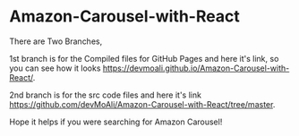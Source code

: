 # Amazon-Carousel-with-React

There are Two Branches,

1st branch is for the Compiled files for GitHub Pages and here it's link, so you can see how it looks https://devmoali.github.io/Amazon-Carousel-with-React/.

2nd branch is for the src code files and here it's link https://github.com/devMoAli/Amazon-Carousel-with-React/tree/master.

Hope it helps if you were searching for Amazon Carousel!

